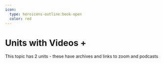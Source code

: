 ```yaml
---
icon:
  type: heroicons-outline:book-open
  color: red
---   
```


# Units with Videos +

This topic has 2 units - these have archives and links to zoom and podcasts